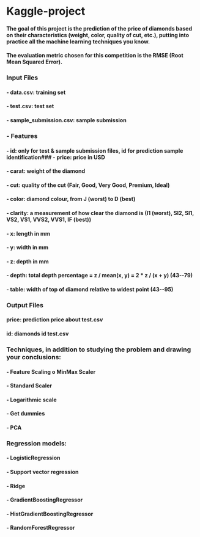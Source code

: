 # Kaggle-project

#### The goal of this project is the prediction of the price of diamonds based on their characteristics (weight, color, quality of cut, etc.), putting into practice all the machine learning techniques you know.
#### The evaluation metric chosen for this competition is the RMSE (Root Mean Squared Error).

### Input Files
#### - data.csv: training set
#### - test.csv: test set
#### - sample_submission.csv: sample submission

### - Features
#### - id: only for test & sample submission files, id for prediction sample identification### - price: price in USD
#### - carat: weight of the diamond
#### - cut: quality of the cut (Fair, Good, Very Good, Premium, Ideal)
#### - color: diamond colour, from J (worst) to D (best)
#### - clarity: a measurement of how clear the diamond is (I1 (worst), SI2, SI1, VS2, VS1, VVS2, VVS1, IF (best))
#### - x: length in mm
#### - y: width in mm
#### - z: depth in mm
#### - depth: total depth percentage = z / mean(x, y) = 2 * z / (x + y) (43--79)
#### - table: width of top of diamond relative to widest point (43--95)

### Output Files
#### price: prediction price about test.csv
#### id: diamonds id test.csv

### Techniques, in addition to studying the problem and drawing your conclusions:
#### - Feature Scaling o MinMax Scaler
#### - Standard Scaler
#### - Logarithmic scale
#### - Get dummies
#### - PCA

### Regression models:
#### - LogisticRegression
#### - Support vector regression
#### - Ridge
#### - GradientBoostingRegressor
#### - HistGradientBoostingRegressor
#### - RandomForestRegressor
